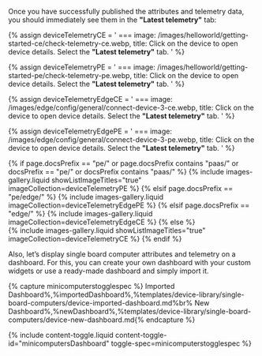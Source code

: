 Once you have successfully published the attributes and telemetry data, you should immediately see them in the **"Latest telemetry"** tab:

{% assign deviceTelemetryCE = '
    ===
        image: /images/helloworld/getting-started-ce/check-telemetry-ce.webp,
        title: Click on the device to open device details. Select the **"Latest telemetry"** tab.
    '
%}

{% assign deviceTelemetryPE = '
    ===
        image: /images/helloworld/getting-started-pe/check-telemetry-pe.webp,
        title: Click on the device to open device details. Select the **"Latest telemetry"** tab.
    '
%}

{% assign deviceTelemetryEdgeCE = '
    ===
        image: /images/edge/config/general/connect-device-3-ce.webp,
        title: Click on the device to open device details. Select the **"Latest telemetry"** tab.
'
%}

{% assign deviceTelemetryEdgePE = '
    ===
        image: /images/edge/config/general/connect-device-3-pe.webp,
        title: Click on the device to open device details. Select the **"Latest telemetry"** tab.
'
%}

{% if page.docsPrefix == "pe/" or page.docsPrefix contains "paas/" or docsPrefix == "pe/" or docsPrefix contains "paas/" %}
    {% include images-gallery.liquid showListImageTitles="true" imageCollection=deviceTelemetryPE %}
{% elsif page.docsPrefix == "pe/edge/" %}
    {% include images-gallery.liquid imageCollection=deviceTelemetryEdgePE %}
{% elsif page.docsPrefix == "edge/" %}
    {% include images-gallery.liquid imageCollection=deviceTelemetryEdgeCE %}
{% else %}  
    {% include images-gallery.liquid showListImageTitles="true" imageCollection=deviceTelemetryCE %}
{% endif %} 

Also, let’s display single board computer attributes and telemetry on a dashboard. For this, you can create your own dashboard with 
your custom widgets or use a ready-made dashboard and simply import it.
 
{% capture minicomputerstogglespec %}
Imported Dashboard%,%importedDashboard%,%templates/device-library/single-board-computers/device-imported-dashboard.md%br%
New Dashboard%,%newDashboard%,%templates/device-library/single-board-computers/device-new-dashboard.md{% endcapture %}

{% include content-toggle.liquid content-toggle-id="minicomputersDashboard" toggle-spec=minicomputerstogglespec %}  